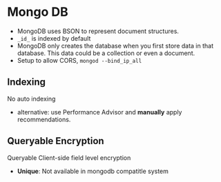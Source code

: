 # Mongo DB
- MongoDB uses BSON to represent document structures.
- `_id_` is indexed by default
- MongoDB only creates the database when you first store data in that database. This data could be a collection or even a document.
- Setup to allow CORS, `mongod --bind_ip_all`
## Indexing
No auto indexing
- alternative: use Performance Advisor and **manually** apply recommendations.

## Queryable Encryption
Queryable Client-side field level encryption
- **Unique**: Not available in mongodb compatitle system
